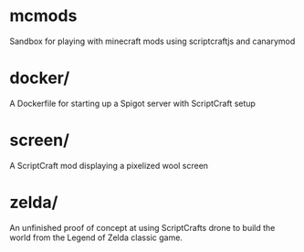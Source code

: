 # mcmods
Sandbox for playing with minecraft mods using scriptcraftjs and canarymod

# docker/
A Dockerfile for starting up a Spigot server with ScriptCraft setup

# screen/
A ScriptCraft mod displaying a pixelized wool screen

# zelda/
An unfinished proof of concept at using ScriptCrafts drone to build the world from the Legend of Zelda classic game.
